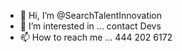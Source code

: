 - 👋 Hi, I’m @SearchTalentInnovation
- 👀 I’m interested in ... contact Devs 
- 📫 How to reach me ... 444 202 6172 

<!---
SearchTalentInnovation/SearchTalentInnovation is a ✨ special ✨ repository because its `README.md` (this file) appears on your GitHub profile.
You can click the Preview link to take a look at your changes.
--->
